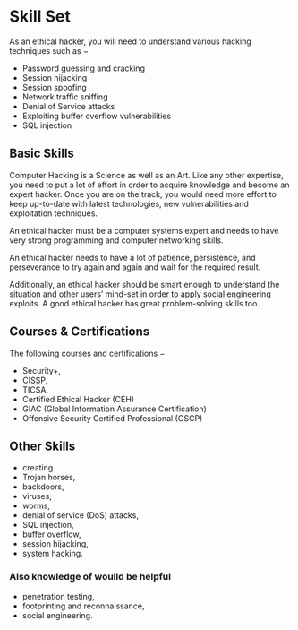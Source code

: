 # Skill Set

As an ethical hacker, you will need to understand various hacking techniques such as −

* Password guessing and cracking
* Session hijacking
* Session spoofing
* Network traffic sniffing
* Denial of Service attacks
* Exploiting buffer overflow vulnerabilities
* SQL injection

## Basic Skills
Computer Hacking is a Science as well as an Art. Like any other expertise, you need to put a lot of effort in order to acquire knowledge and become an expert hacker. Once you are on the track, you would need more effort to keep up-to-date with latest technologies, new vulnerabilities and exploitation techniques.

An ethical hacker must be a computer systems expert and needs to have very strong programming and computer networking skills.

An ethical hacker needs to have a lot of patience, persistence, and perseverance to try again and again and wait for the required result.

Additionally, an ethical hacker should be smart enough to understand the situation and other users’ mind-set in order to apply social engineering exploits. A good ethical hacker has great problem-solving skills too.

## Courses & Certifications

The following courses and certifications −

* Security+,
* CISSP,
* TICSA.
* Certified Ethical Hacker (CEH)
* GIAC (Global Information Assurance Certification)
* Offensive Security Certified Professional (OSCP)

## Other Skills

* creating
* Trojan horses,
* backdoors,
* viruses,
* worms,
* denial of service (DoS) attacks,
* SQL injection,
* buffer overflow,
* session hijacking,
* system hacking.

### Also knowledge of woulld be helpful

* penetration testing,
* footprinting and reconnaissance,
* social engineering.
